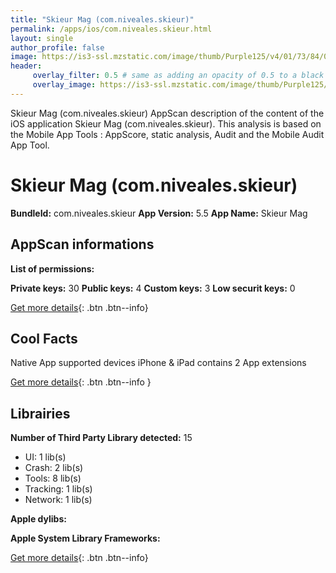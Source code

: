 ```yaml
---
title: "Skieur Mag (com.niveales.skieur)"
permalink: /apps/ios/com.niveales.skieur.html
layout: single
author_profile: false
image: https://is3-ssl.mzstatic.com/image/thumb/Purple125/v4/01/73/84/017384a6-c7a8-0bbf-9543-50af8162d2ab/AppIcon-0-0-1x_U007emarketing-0-0-0-7-0-0-sRGB-0-0-0-GLES2_U002c0-512MB-85-220-0-0.png/512x512bb.jpg
header: 
     overlay_filter: 0.5 # same as adding an opacity of 0.5 to a black background
     overlay_image: https://is3-ssl.mzstatic.com/image/thumb/Purple125/v4/01/73/84/017384a6-c7a8-0bbf-9543-50af8162d2ab/AppIcon-0-0-1x_U007emarketing-0-0-0-7-0-0-sRGB-0-0-0-GLES2_U002c0-512MB-85-220-0-0.png/512x512bb.jpg
---
```

Skieur Mag (com.niveales.skieur) AppScan description of the content of the iOS application Skieur Mag (com.niveales.skieur). This analysis is based on the Mobile App Tools : AppScore, static analysis, Audit and the Mobile Audit App Tool.

# Skieur Mag (com.niveales.skieur)

**BundleId:** com.niveales.skieur
**App Version:** 5.5
**App Name:** Skieur Mag


## AppScan informations 

**List of permissions:** 
  
  
**Private keys:** 30
**Public keys:** 4
**Custom keys:** 3
**Low securit keys:** 0
  
[Get more details](/pricing.html){: .btn .btn--info}

## Cool Facts

Native App
supported devices iPhone & iPad
contains 2 App extensions
  
[Get more details](/pricing.html){: .btn .btn--info }

## Librairies 
**Number of Third Party Library detected:** 15
- UI: 1 lib(s)
- Crash: 2 lib(s)
- Tools: 8 lib(s)
- Tracking: 1 lib(s)
- Network: 1 lib(s)


**Apple dylibs:**


**Apple System Library Frameworks:**


  
[Get more details](/pricing.html){: .btn .btn--info}

